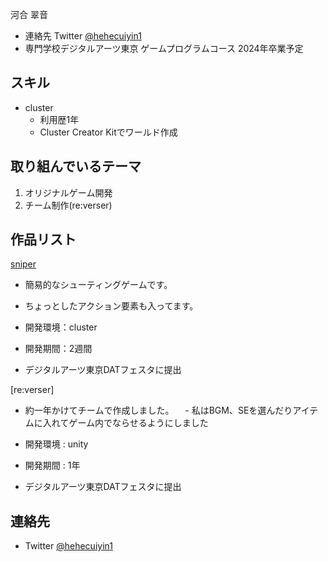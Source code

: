 河合 翠音
- 連絡先 Twitter [@hehecuiyin1](https://twitter.com/hehecuiyin1/photo)
- 専門学校デジタルアーツ東京 ゲームプログラムコース 2024年卒業予定


## スキル

- cluster
  - 利用歴1年
  - Cluster Creator Kitでワールド作成

## 取り組んでいるテーマ
1. オリジナルゲーム開発
2. チーム制作(re:verser)
## 作品リスト

[sniper](https://cluster.mu/w/5366338c-9aa9-45ee-b78a-074f59b35bb4)
- 簡易的なシューティングゲームです。
 - ちょっとしたアクション要素も入ってます。

- 開発環境：cluster 
- 開発期間：2週間
- デジタルアーツ東京DATフェスタに提出

[re:verser] 
- 約一年かけてチームで作成しました。
　- 私はBGM、SEを選んだりアイテムに入れてゲーム内でならせるようにしました

- 開発環境 : unity
- 開発期間 : 1年
- デジタルアーツ東京DATフェスタに提出
## 連絡先
- Twitter [@hehecuiyin1](https://twitter.com/hehecuiyin1/photo)
